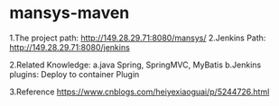 # mansys-maven
1.The project path:
http://149.28.29.71:8080/mansys/
2.Jenkins Path:
http://149.28.29.71:8080/jenkins

2.Related Knowledge:
a.java Spring, SpringMVC, MyBatis
b.Jenkins  
plugins: Deploy to container Plugin

3.Reference
https://www.cnblogs.com/heiyexiaoguai/p/5244726.html
